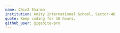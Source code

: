 ```yaml
---
name: Chin2 Sharma
institution: Amity International School, Sector-46
quote: Keep coding for 10 hours.
github_user: gigabite-pro
---
```

